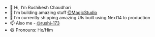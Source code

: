 - 👋 Hi, I’m Rushikesh Chaudhari
- 👀 I’m building amazing stuff [@MagicStudio](https://magicstudio.com/)
- 🌱 I’m currently shipping amazing UIs built using Next14 to production 
- 📫 Also me - [@rushi-173](https://github.com/rushi-173)
- 😄 Pronouns: He/Him

<!---
ms-rushi/ms-rushi is a ✨ special ✨ repository because its `README.md` (this file) appears on your GitHub profile.
You can click the Preview link to take a look at your changes.
--->
